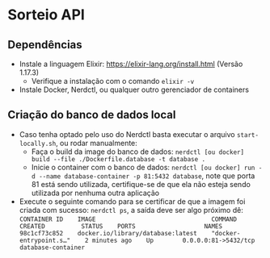 # Sorteio API

## Dependências
- Instale a linguagem Elixir: https://elixir-lang.org/install.html (Versão 1.17.3)
    - Verifique a instalação com o comando `elixir -v`
- Instale Docker, Nerdctl, ou qualquer outro gerenciador de containers

## Criação do banco de dados local
- Caso tenha optado pelo uso do Nerdctl basta executar o arquivo `start-locally.sh`, ou rodar manualmente:
    - Faça o build da image do banco de dados: `nerdctl [ou docker] build --file ./Dockerfile.database -t database .`
    - Inicie o container com o banco de dados: `nerdctl [ou docker] run -d --name database-container -p 81:5432 database`, note que porta 81 está sendo utilizada, certifique-se de que ela não esteja sendo utilizada por nenhuma outra aplicação
- Execute o seguinte comando para se certificar de que a imagem foi criada com sucesso: `nerdctl ps`, a saída deve ser algo próximo dê:
`CONTAINER ID    IMAGE                                COMMAND                   CREATED          STATUS    PORTS                   NAMES
98c1cf73c852    docker.io/library/database:latest    "docker-entrypoint.s…"    2 minutes ago    Up        0.0.0.0:81->5432/tcp    database-container`



